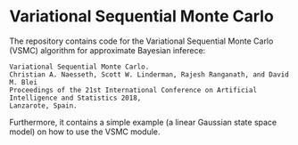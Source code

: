 # Variational Sequential Monte Carlo

The repository contains code for the Variational Sequential Monte Carlo (VSMC) algorithm for approximate Bayesian inferece:
```
Variational Sequential Monte Carlo.
Christian A. Naesseth, Scott W. Linderman, Rajesh Ranganath, and David M. Blei
Proceedings of the 21st International Conference on Artificial Intelligence and Statistics 2018,
Lanzarote, Spain.
```
Furthermore, it contains a simple example (a linear Gaussian state space model) on how to use the VSMC module.
